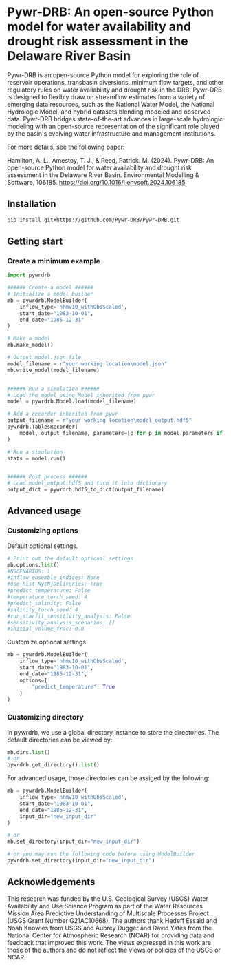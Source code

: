 # Pywr-DRB: An open-source Python model for water availability and drought risk assessment in the Delaware River Basin

Pywr-DRB is an open-source Python model for exploring the role of reservoir operations, transbasin diversions, minimum flow targets, and other regulatory rules on water availability and drought risk in the DRB. Pywr-DRB is designed to flexibly draw on streamflow estimates from a variety of emerging data resources, such as the National Water Model, the National Hydrologic Model, and hybrid datasets blending modeled and observed data. Pywr-DRB bridges state-of-the-art advances in large-scale hydrologic modeling with an open-source representation of the significant role played by the basin's evolving water infrastructure and management institutions.

For more details, see the following paper:

Hamilton, A. L., Amestoy, T. J., & Reed, Patrick. M. (2024). Pywr-DRB: An open-source Python model for water availability and drought risk assessment in the Delaware River Basin. Environmental Modelling & Software, 106185. https://doi.org/10.1016/j.envsoft.2024.106185

## Installation

```bash
pip install git+https://github.com/Pywr-DRB/Pywr-DRB.git
```

## Getting start

### Create a minimum example
```python
import pywrdrb

###### Create a model ######
# Initialize a model builder
mb = pywrdrb.ModelBuilder(
    inflow_type='nhmv10_withObsScaled', 
    start_date="1983-10-01",
    end_date="1985-12-31"
)

# Make a model
mb.make_model()

# Output model.json file
model_filename = r"your working location\model.json"
mb.write_model(model_filename)


###### Run a simulation ######
# Load the model using Model inherited from pywr
model = pywrdrb.Model.load(model_filename)

# Add a recorder inherited from pywr
output_filename = r"your working location\model_output.hdf5"
pywrdrb.TablesRecorder(
    model, output_filename, parameters=[p for p in model.parameters if p.name]
)

# Run a simulation
stats = model.run()


###### Post process ######
# Load model_output.hdf5 and turn it into dictionary
output_dict = pywrdrb.hdf5_to_dict(output_filename)
```

## Advanced usage

### Customizing options
Default optional settings.

```python
# Print out the default optional settings
mb.options.list()
#NSCENARIOS: 1
#inflow_ensemble_indices: None
#use_hist_NycNjDeliveries: True
#predict_temperature: False
#temperature_torch_seed: 4
#predict_salinity: False
#salinity_torch_seed: 4
#run_starfit_sensitivity_analysis: False
#sensitivity_analysis_scenarios: []
#initial_volume_frac: 0.8
```

Customize optional settings
```python
mb = pywrdrb.ModelBuilder(
    inflow_type='nhmv10_withObsScaled', 
    start_date="1983-10-01",
    end_date="1985-12-31",
    options={
        "predict_temperature": True
    }
)
```

### Customizing directory
In pywrdrb, we use a global directory instance to store the directories. The default 
directories can be viewed by:

```python
mb.dirs.list()
# or
pywrdrb.get_directory().list()
```

For advanced usage, those directories can be assiged by the following:
```python
mb = pywrdrb.ModelBuilder(
    inflow_type='nhmv10_withObsScaled', 
    start_date="1983-10-01",
    end_date="1985-12-31",
    input_dir="new_input_dir"
)

# or 
mb.set_directory(input_dir="new_input_dir")

# or you may run the following code before using ModelBuilder
pywrdrb.set_directory(input_dir="new_input_dir")
```

## Acknowledgements

This research was funded by the U.S. Geological Survey (USGS) Water Availability and Use Science Program as part of the Water Resources Mission Area Predictive Understanding of Multiscale Processes Project (USGS Grant Number G21AC10668). The authors thank Hedeff Essaid and Noah Knowles from USGS and Aubrey Dugger and David Yates from the National Center for Atmospheric Research (NCAR) for providing data and feedback that improved this work. The views expressed in this work are those of the authors and do not reflect the views or policies of the USGS or NCAR.
